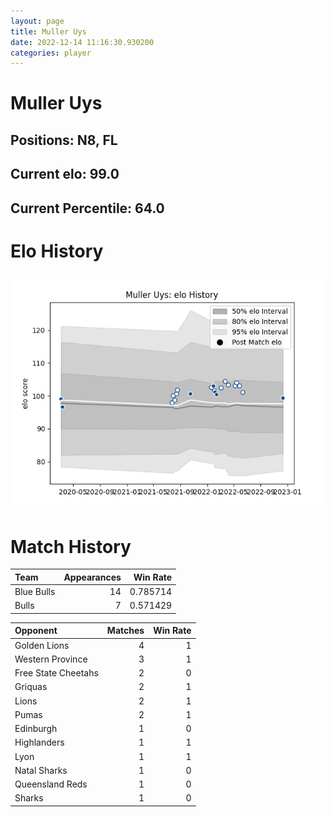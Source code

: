 ```yaml
---  
layout: page  
title: Muller Uys  
date: 2022-12-14 11:16:30.930200  
categories: player  
---
```

# Muller Uys

## Positions: N8, FL

## Current elo: 99.0

## Current Percentile: 64.0

# Elo History


![elo history](history_MullerUys.png)
# Match History


| Team       |   Appearances |   Win Rate |
|:-----------|--------------:|-----------:|
| Blue Bulls |            14 |   0.785714 |
| Bulls      |             7 |   0.571429 |

| Opponent            |   Matches |   Win Rate |
|:--------------------|----------:|-----------:|
| Golden Lions        |         4 |          1 |
| Western Province    |         3 |          1 |
| Free State Cheetahs |         2 |          0 |
| Griquas             |         2 |          1 |
| Lions               |         2 |          1 |
| Pumas               |         2 |          1 |
| Edinburgh           |         1 |          0 |
| Highlanders         |         1 |          1 |
| Lyon                |         1 |          1 |
| Natal Sharks        |         1 |          0 |
| Queensland Reds     |         1 |          0 |
| Sharks              |         1 |          0 |